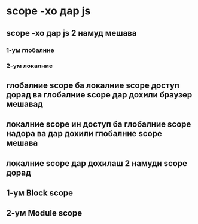 # scope -хо   дар   js
## scope -хо  дар   js  2 намуд мешава 
 ### 1-ум  глобалние 
  ### 2-ум  локалние 
  ##  глобалние   scope   ба  локалние scope  доступ дорад ва   глобалние   scope  дар дохили браузер мешавад 
   ##  локалние    scope  ин доступ ба глобалние  scope  надора ва  дар дохили  глобалние   scope  мешава 
   ##  локалние    scope  дар дохилаш 2 намуди  scope  дорад

   ## 1-ум Block  scope
   ## 2-ум Module  scope 




  
